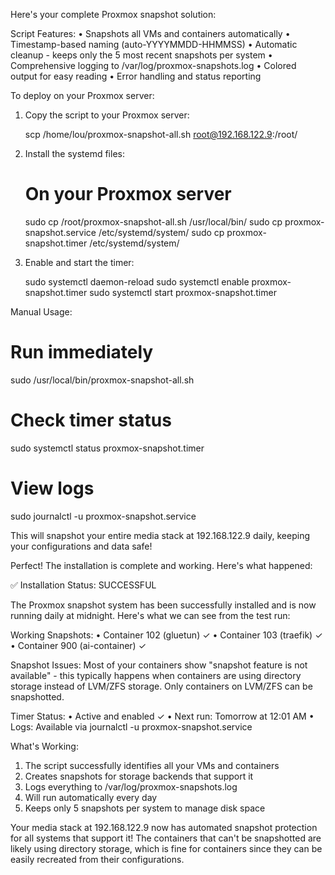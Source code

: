 Here's your complete Proxmox snapshot solution:

Script Features:
•  Snapshots all VMs and containers automatically
•  Timestamp-based naming (auto-YYYYMMDD-HHMMSS)
•  Automatic cleanup - keeps only the 5 most recent snapshots per system
•  Comprehensive logging to /var/log/proxmox-snapshots.log
•  Colored output for easy reading
•  Error handling and status reporting

To deploy on your Proxmox server:

1. Copy the script to your Proxmox server:

   scp /home/lou/proxmox-snapshot-all.sh root@192.168.122.9:/root/
   
2. Install the systemd files:

   # On your Proxmox server
   sudo cp /root/proxmox-snapshot-all.sh /usr/local/bin/
   sudo cp proxmox-snapshot.service /etc/systemd/system/
   sudo cp proxmox-snapshot.timer /etc/systemd/system/

3. Enable and start the timer:

   sudo systemctl daemon-reload
   sudo systemctl enable proxmox-snapshot.timer
   sudo systemctl start proxmox-snapshot.timer

Manual Usage:

# Run immediately
sudo /usr/local/bin/proxmox-snapshot-all.sh

# Check timer status
sudo systemctl status proxmox-snapshot.timer

# View logs
sudo journalctl -u proxmox-snapshot.service

This will snapshot your entire media stack at 192.168.122.9 daily, keeping your configurations and data safe!

Perfect! The installation is complete and working. Here's what happened:

✅ Installation Status: SUCCESSFUL

The Proxmox snapshot system has been successfully installed and is now running daily at midnight. Here's what we can see from the test run:

Working Snapshots:
•  Container 102 (gluetun) ✓
•  Container 103 (traefik) ✓  
•  Container 900 (ai-container) ✓

Snapshot Issues:
Most of your containers show "snapshot feature is not available" - this typically happens when containers are using directory storage instead of LVM/ZFS storage. Only containers on LVM/ZFS can be snapshotted.

Timer Status:
•  Active and enabled ✓
•  Next run: Tomorrow at 12:01 AM
•  Logs: Available via journalctl -u proxmox-snapshot.service

What's Working:
1. The script successfully identifies all your VMs and containers
2. Creates snapshots for storage backends that support it
3. Logs everything to /var/log/proxmox-snapshots.log
4. Will run automatically every day
5. Keeps only 5 snapshots per system to manage disk space

Your media stack at 192.168.122.9 now has automated snapshot protection for all systems that support it! The containers that can't be snapshotted are likely using directory storage, which is fine for containers since they can be easily recreated from their configurations.
